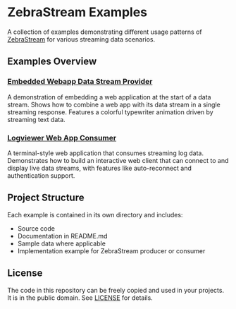 # ZebraStream Examples

A collection of examples demonstrating different usage patterns of [ZebraStream](https://www.zebrastream.io) for various streaming data scenarios.

## Examples Overview

### [Embedded Webapp Data Stream Provider](embedded-webapp-provider/README.md)
A demonstration of embedding a web application at the start of a data stream. Shows how to combine a web app with its data stream in a single streaming response. Features a colorful typewriter animation driven by streaming text data.

### [Logviewer Web App Consumer](logviewer-webapp-consumer/README.md)
A terminal-style web application that consumes streaming log data. Demonstrates how to build an interactive web client that can connect to and display live data streams, with features like auto-reconnect and authentication support.

## Project Structure

Each example is contained in its own directory and includes:
- Source code
- Documentation in README.md
- Sample data where applicable
- Implementation example for ZebraStream producer or consumer

## License

The code in this repository can be freely copied and used in your projects. It is in the public domain. See [LICENSE](LICENSE) for details.
